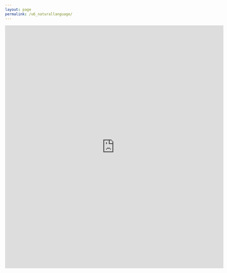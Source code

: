```yaml
---
layout: page
permalink: /u6_naturallanguage/
---
```

<iframe src="https://docs.google.com/forms/d/1e6jkMX9ANUdPbrqpAzeWVIxF_zszaxPVmXzTQMG93sQ/viewform?embedded=true" width="720" height="800" frameborder="0" marginheight="0" marginwidth="0">Wird geladen...</iframe>
